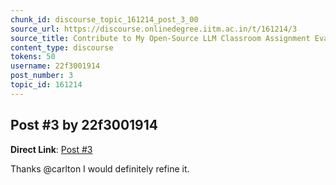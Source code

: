 ```yaml
---
chunk_id: discourse_topic_161214_post_3_00
source_url: https://discourse.onlinedegree.iitm.ac.in/t/161214/3
source_title: Contribute to My Open-Source LLM Classroom Assignment Evaluator
content_type: discourse
tokens: 50
username: 22f3001914
post_number: 3
topic_id: 161214
---
```


## Post #3 by 22f3001914

**Direct Link**: [Post #3](https://discourse.onlinedegree.iitm.ac.in/t/161214/3)

Thanks @carlton I would definitely refine it.
